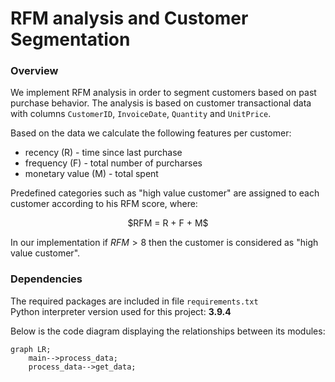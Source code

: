 # RFM analysis and Customer Segmentation
### Overview
We implement RFM analysis in order to segment customers based on past purchase behavior.
The analysis is based on customer transactional data with columns ```CustomerID```, ```InvoiceDate```, ```Quantity``` and ```UnitPrice```.

Based on the data we calculate the following features per customer:
- recency (R) - time since last purchase
- frequency (F) - total number of purcharses
- monetary value (M) - total spent

Predefined categories such as "high value customer" are assigned to each customer according to his RFM score, where:
<p align="center">
$RFM = R + F + M$
</p>

In our implementation if $RFM > 8$ then the customer is considered as "high value customer".

### Dependencies
The required packages are included in file ```requirements.txt```<br>
Python interpreter version used for this project: **3.9.4**

Below is the code diagram displaying the relationships between its modules:
```mermaid
graph LR;
    main-->process_data;
    process_data-->get_data;
```
